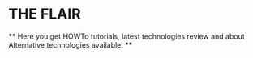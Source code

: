 # THE FLAIR
** Here you get HOWTo tutorials, latest technologies review and about Alternative technologies available. **
